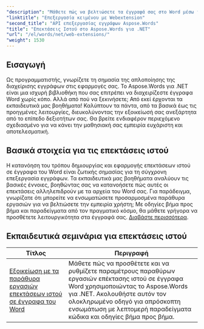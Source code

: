 ```yaml
---
"description": "Μάθετε πώς να βελτιώσετε τα έγγραφά σας στο Word μέσω ισχυρών προσθέτων που βασίζονται στο web, επιτρέποντας δυναμική λειτουργικότητα. Είτε είστε αρχάριος είτε έμπειρος προγραμματιστής."
"linktitle": "Επεξεργασία κειμένου με Webextension"
"second_title": "API επεξεργασίας εγγράφων Aspose.Words"
"title": "Επεκτάσεις Ιστού στο Aspose.Words για .NET"
"url": "/el/words/net/web-extensions/"
"weight": 1530
---
```


## Εισαγωγή

Ως προγραμματιστής, γνωρίζετε τη σημασία της απλοποίησης της διαχείρισης εγγράφων στις εφαρμογές σας. Το Aspose.Words για .NET είναι μια ισχυρή βιβλιοθήκη που σας επιτρέπει να διαχειρίζεστε έγγραφα Word χωρίς κόπο. Αλλά από πού να ξεκινήσετε; Από εκεί έρχονται τα εκπαιδευτικά μας βοηθήματα! Καλύπτουν τα πάντα, από τα βασικά έως τις προηγμένες λειτουργίες, διευκολύνοντας την εξοικείωσή σας ανεξάρτητα από το επίπεδο δεξιοτήτων σας. Θα βρείτε ενδιαφέρον περιεχόμενο σχεδιασμένο για να κάνει την μαθησιακή σας εμπειρία ευχάριστη και αποτελεσματική.

## Βασικά στοιχεία για τις επεκτάσεις ιστού

Η κατανόηση του τρόπου δημιουργίας και εφαρμογής επεκτάσεων ιστού σε έγγραφα του Word είναι ζωτικής σημασίας για τη σύγχρονη επεξεργασία εγγράφων. Τα εκπαιδευτικά μας βοηθήματα αναλύουν τις βασικές έννοιες, βοηθώντας σας να κατανοήσετε πώς αυτές οι επεκτάσεις αλληλεπιδρούν με τα αρχεία του Word σας. Για παράδειγμα, γνωρίζατε ότι μπορείτε να ενσωματώσετε προσαρμοσμένα παράθυρα εργασιών για να βελτιώσετε την εμπειρία χρήστη; Με οδηγίες βήμα προς βήμα και παραδείγματα από τον πραγματικό κόσμο, θα μάθετε γρήγορα να προσθέτετε λειτουργικότητα στα έγγραφά σας. [Διαβάστε περισσότερα](./mastering-web-extension-task-panes/).

## Εκπαιδευτικά σεμινάρια για επεκτάσεις ιστού
| Τίτλος | Περιγραφή |
| --- | --- |
| [Εξοικείωση με τα παράθυρα εργασιών επεκτάσεων ιστού σε έγγραφα του Word](./mastering-web-extension-task-panes/) | Μάθετε πώς να προσθέτετε και να ρυθμίζετε παραμέτρους παραθύρων εργασιών επέκτασης ιστού σε έγγραφα Word χρησιμοποιώντας το Aspose.Words για .NET. Ακολουθήστε αυτόν τον ολοκληρωμένο οδηγό για απρόσκοπτη ενσωμάτωση με λεπτομερή παραδείγματα κώδικα και οδηγίες βήμα προς βήμα.|